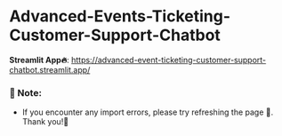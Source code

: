 # Advanced-Events-Ticketing-Customer-Support-Chatbot
**Streamlit App🔥**: https://advanced-event-ticketing-customer-support-chatbot.streamlit.app/

### **📝 Note:**
- If you encounter any import errors, please try refreshing the page 🔄. Thank you!🌹
